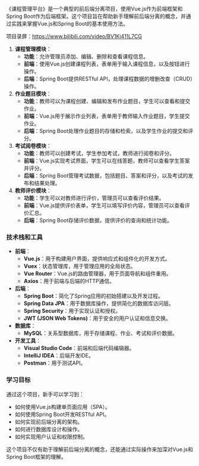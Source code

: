 ﻿《课程管理平台》是一个典型的前后端分离项目，使用Vue.js作为前端框架和Spring Boot作为后端框架。这个项目旨在帮助新手理解前后端分离的概念，并通过实践来掌握Vue.js和Spring Boot的基本使用方法。

项目录屏：https://www.bilibili.com/video/BV1Kj411L7CG

1. **课程管理模块**：
   - **功能**：允许管理员添加、编辑、删除和查看课程信息。
   - **前端**：使用Vue.js创建课程列表，表单用于输入课程信息，以及按钮进行操作。
   - **后端**：Spring Boot提供RESTful API，处理课程数据的增删改查（CRUD）操作。
2. **作业题目模块**：
   - **功能**：教师可以为课程创建、编辑和发布作业题目，学生可以查看和提交作业。
   - **前端**：Vue.js用于展示作业列表，表单用于教师输入作业题目，学生提交作业。
   - **后端**：Spring Boot处理作业题目的存储和检索，以及学生作业的提交和评分。
3. **考试阅卷模块**：
   - **功能**：教师可以创建考试，学生参加考试，教师进行阅卷和评分。
   - **前端**：Vue.js实现考试界面，学生可以在线答题，教师可以查看学生答案并评分。
   - **后端**：Spring Boot管理考试数据，包括题目、答案和评分，以及考试的发布和结果处理。
4. **教师评价模块**：
   - **功能**：学生可以对教师进行评价，管理员可以查看评价结果。
   - **前端**：Vue.js提供评价表单，学生可以填写评价内容，管理员可以查看评价汇总。
   - **后端**：Spring Boot存储评价数据，提供评价的查询和统计功能。

### 技术栈和工具

- **前端**：
  - **Vue.js**：用于构建用户界面，提供响应式和组件化的开发方式。
  - **Vuex**：状态管理库，用于管理应用的全局状态。
  - **Vue Router**：Vue.js的路由管理器，用于页面导航和组件重用。
  - **Axios**：用于前端与后端的HTTP通信。
- **后端**：
  - **Spring Boot**：简化了Spring应用的初始搭建以及开发过程。
  - **Spring Data JPA**：用于数据库操作，提供简化的数据库访问层。
  - **Spring Security**：用于实现认证和授权。
  - **JWT (JSON Web Tokens)**：用于安全的用户认证和信息交换。
- **数据库**：
  - **MySQL**：关系型数据库，用于存储课程、作业、考试和评价数据。
- **开发工具**：
  - **Visual Studio Code**：前端和后端代码编辑器。
  - **IntelliJ IDEA**：后端开发IDE。
  - **Postman**：用于测试API。

### 学习目标

通过这个项目，新手可以学习到：

- 如何使用Vue.js构建单页面应用（SPA）。
- 如何使用Spring Boot开发RESTful API。
- 如何实现前后端分离的架构。
- 如何进行数据库设计和操作。
- 如何实现用户认证和权限控制。

这个项目不仅有助于理解前后端分离的概念，还能通过实际操作来加深对Vue.js和Spring Boot框架的理解。
